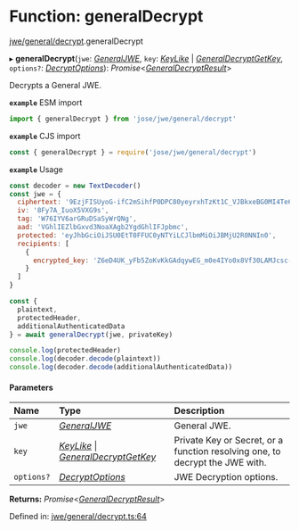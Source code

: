 # Function: generalDecrypt

[jwe/general/decrypt](../modules/jwe_general_decrypt.md).generalDecrypt

▸ **generalDecrypt**(`jwe`: [*GeneralJWE*](../interfaces/types.generaljwe.md), `key`: [*KeyLike*](../types/types.keylike.md) \| [*GeneralDecryptGetKey*](../interfaces/jwe_general_decrypt.generaldecryptgetkey.md), `options?`: [*DecryptOptions*](../interfaces/types.decryptoptions.md)): *Promise*<[*GeneralDecryptResult*](../interfaces/types.generaldecryptresult.md)\>

Decrypts a General JWE.

**`example`** ESM import
```js
import { generalDecrypt } from 'jose/jwe/general/decrypt'
```

**`example`** CJS import
```js
const { generalDecrypt } = require('jose/jwe/general/decrypt')
```

**`example`** Usage
```js
const decoder = new TextDecoder()
const jwe = {
  ciphertext: '9EzjFISUyoG-ifC2mSihfP0DPC80yeyrxhTzKt1C_VJBkxeBG0MI4Te61Pk45RAGubUvBpU9jm4',
  iv: '8Fy7A_IuoX5VXG9s',
  tag: 'W76IYV6arGRuDSaSyWrQNg',
  aad: 'VGhlIEZlbGxvd3NoaXAgb2YgdGhlIFJpbmc',
  protected: 'eyJhbGciOiJSU0EtT0FFUC0yNTYiLCJlbmMiOiJBMjU2R0NNIn0',
  recipients: [
    {
      encrypted_key: 'Z6eD4UK_yFb5ZoKvKkGAdqywEG_m0e4IYo0x8Vf30LAMJcsc-_zSgIeiF82teZyYi2YYduHKoqImk7MRnoPZOlEs0Q5BNK1OgBmSOhCE8DFyqh9Zh48TCTP6lmBQ52naqoUJFMtHzu-0LwZH26hxos0GP3Dt19O379MJB837TdKKa87skq0zHaVLAquRHOBF77GI54Bc7O49d8aOrSu1VEFGMThlW2caspPRiTSePDMDPq7_WGk50izRhB3Asl9wmP9wEeaTrkJKRnQj5ips1SAZ1hDBsqEQKKukxP1HtdcopHV5_qgwU8Hjm5EwSLMluMQuiE6hwlkXGOujZLVizA'
    }
  ]
}

const {
  plaintext,
  protectedHeader,
  additionalAuthenticatedData
} = await generalDecrypt(jwe, privateKey)

console.log(protectedHeader)
console.log(decoder.decode(plaintext))
console.log(decoder.decode(additionalAuthenticatedData))
```

#### Parameters

| Name | Type | Description |
| :------ | :------ | :------ |
| `jwe` | [*GeneralJWE*](../interfaces/types.generaljwe.md) | General JWE. |
| `key` | [*KeyLike*](../types/types.keylike.md) \| [*GeneralDecryptGetKey*](../interfaces/jwe_general_decrypt.generaldecryptgetkey.md) | Private Key or Secret, or a function resolving one, to decrypt the JWE with. |
| `options?` | [*DecryptOptions*](../interfaces/types.decryptoptions.md) | JWE Decryption options. |

**Returns:** *Promise*<[*GeneralDecryptResult*](../interfaces/types.generaldecryptresult.md)\>

Defined in: [jwe/general/decrypt.ts:64](https://github.com/panva/jose/blob/v3.12.0/src/jwe/general/decrypt.ts#L64)
